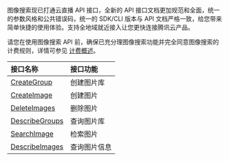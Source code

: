 
图像搜索现已打通云直播 API 接口，全新的 API 接口文档更加规范和全面，统一的参数风格和公共错误码，统一的 SDK/CLI 版本与 API 文档严格一致，给您带来简单快捷的使用体验。支持全地域就近接入让您更快连接腾讯云产品。

请您在使用图像搜索 API 前，确保已充分理图像搜索功能并完全同意图像搜索的计费规则，详情可参见 [计费概述](https://cloud.tencent.com/document/product/1589/74549)。
 


| 接口名称                                                     | 接口功能                          |
| :----------------------------------------------------------- | :-------------------------------- |
| [CreateGroup](https://cloud.tencent.com/document/product/865/63488) | 创建图片库 |
| [CreateImage](https://cloud.tencent.com/document/product/865/63487) | 创建图片                  |
| [DeleteImages](https://cloud.tencent.com/document/product/865/63486) | 删除图片                   |
| [DescribeGroups](https://cloud.tencent.com/document/product/865/63485) | 查询图片库     |
| [SearchImage](https://cloud.tencent.com/document/product/865/63483) | 检索图片                 |
| [DescribeImages](https://cloud.tencent.com/document/product/865/63484) | 查询图片信息              |








